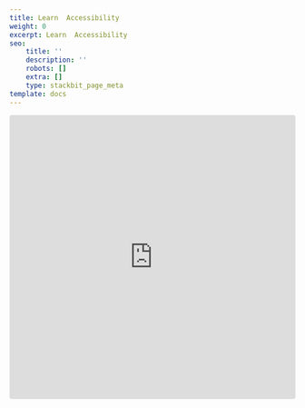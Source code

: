 ```yaml
---
title: Learn  Accessibility
weight: 0
excerpt: Learn  Accessibility
seo:
    title: ''
    description: ''
    robots: []
    extra: []
    type: stackbit_page_meta
template: docs
---
```



<iframe src="https://codesandbox.io/embed/htmlstandard-forked-p559i8?autoresize=1&fontsize=14&hidenavigation=1&theme=dark&view=preview"
     style="width:100%; height:500px; border:0; border-radius: 4px; overflow:hidden;"
     title="htmlstandard (forked)"
     allow="accelerometer; ambient-light-sensor; camera; encrypted-media; geolocation; gyroscope; hid; microphone; midi; payment; usb; vr; xr-spatial-tracking"
     sandbox="allow-forms allow-modals allow-popups allow-presentation allow-same-origin allow-scripts"
   ></iframe>
